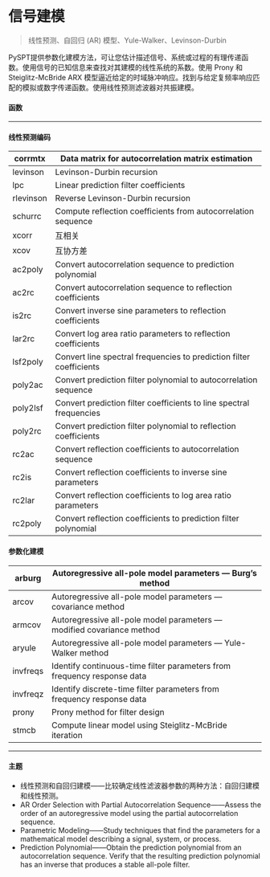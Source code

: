 # 信号建模
> 线性预测、自回归 (AR) 模型、Yule-Walker、Levinson-Durbin

PySPT提供参数化建模方法，可让您估计描述信号、系统或过程的有理传递函数。使用信号的已知信息来查找对其建模的线性系统的系数。使用 Prony 和 Steiglitz-McBride ARX 模型逼近给定的时域脉冲响应。找到与给定复频率响应匹配的模拟或数字传递函数。使用线性预测滤波器对共振建模。
#### 函数
***
#### 线性预测编码  
corrmtx | Data matrix for autocorrelation matrix estimation
---------- | -------------
levinson | Levinson-Durbin recursion
lpc | Linear prediction filter coefficients
rlevinson | Reverse Levinson-Durbin recursion
schurrc | Compute reflection coefficients from autocorrelation sequence
xcorr | 互相关
xcov | 互协方差
ac2poly | Convert autocorrelation sequence to prediction polynomial
ac2rc | Convert autocorrelation sequence to reflection coefficients
is2rc | Convert inverse sine parameters to reflection coefficients
lar2rc | Convert log area ratio parameters to reflection coefficients
lsf2poly | Convert line spectral frequencies to prediction filter coefficients
poly2ac | Convert prediction filter polynomial to autocorrelation sequence
poly2lsf | Convert prediction filter coefficients to line spectral frequencies
poly2rc | Convert prediction filter polynomial to reflection coefficients
rc2ac | Convert reflection coefficients to autocorrelation sequence
rc2is | Convert reflection coefficients to inverse sine parameters
rc2lar | Convert reflection coefficients to log area ratio parameters
rc2poly | Convert reflection coefficients to prediction filter polynomial
#### 参数化建模  
arburg | Autoregressive all-pole model parameters — Burg’s method
---------- | -------------
arcov | Autoregressive all-pole model parameters — covariance method
armcov | Autoregressive all-pole model parameters — modified covariance method
aryule | Autoregressive all-pole model parameters — Yule-Walker method
invfreqs | Identify continuous-time filter parameters from frequency response data
invfreqz | Identify discrete-time filter parameters from frequency response data
prony | Prony method for filter design
stmcb | Compute linear model using Steiglitz-McBride iteration
***
#### 主题  
- 线性预测和自回归建模——比较确定线性滤波器参数的两种方法：自回归建模和线性预测。  
- AR Order Selection with Partial Autocorrelation Sequence——Assess the order of an autoregressive model using the partial autocorrelation sequence.    
- Parametric Modeling——Study techniques that find the parameters for a mathematical model describing a signal, system, or process.  
- Prediction Polynomial——Obtain the prediction polynomial from an autocorrelation sequence. Verify that the resulting prediction polynomial has an inverse that produces a stable all-pole filter.   